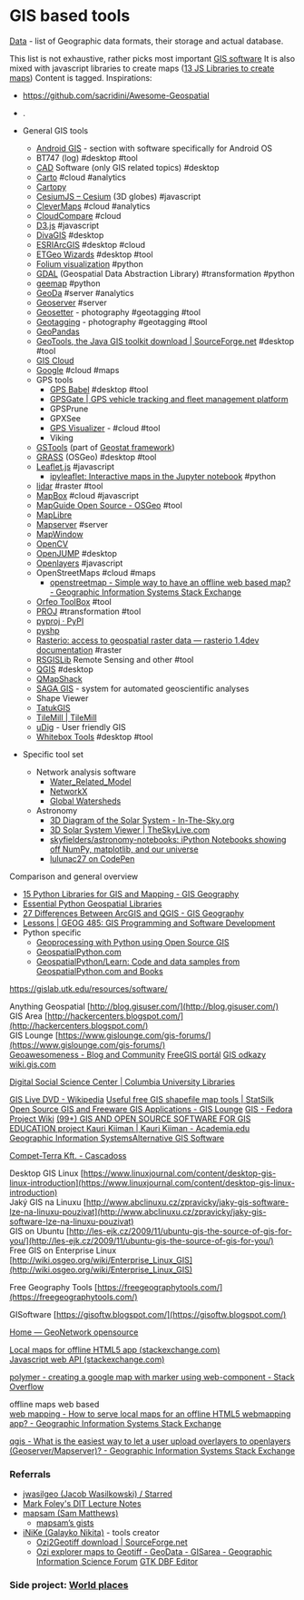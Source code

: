 # GIS based tools

[Data](Data/README.md) -  list of Geographic data formats, their storage and actual database.

This list is not exhaustive, rather picks most important [GIS software](https://en.wikipedia.org/wiki/Geographic_information_system_software)
It is also mixed with javascript libraries to create maps ([13 JS Libraries to create maps](https://www.hongkiat.com/blog/javascript-libraries-for-interactive-maps/))
Content is tagged.
Inspirations:
- https://github.com/sacridini/Awesome-Geospatial
- .

- General GIS tools
	- [Android GIS](Android/AndroidGIS.md) - section with software specifically for Android OS
	- BT747 (log) #desktop #tool 
	- [CAD](CAD.md) Software (only GIS related topics) #desktop 
	- [Carto](./Carto.Carto.md) #cloud #analytics 
	- [Cartopy](https://scitools.org.uk/cartopy/docs/latest/)
	- [CesiumJS – Cesium](https://cesium.com/platform/cesiumjs/) (3D globes) #javascript 
	- [CleverMaps](CleverMaps/CleverMaps.md) #cloud #analytics 
	- [CloudCompare](CloudCompare/CloudCompare.md) #cloud 
	- [D3.js](./D3/D3.js.md) #javascript 
	- [DivaGIS](DivaGIS/DivaGIS.md) #desktop 
	- [ESRI](https://www.esri.com/en-us/home)[ArcGIS](ArcGIS/ArcGIS.md) #desktop #cloud 
	- [ETGeo Wizards](ETGeo/ETGeoWizards.md) #desktop #tool 
	- [Folium visualization](https://python-visualization.github.io/folium/quickstart.html) #python
	- [GDAL](GDAL.md) (Geospatial Data Abstraction Library) #transformation #python
	- [geemap](https://geemap.org/) #python 
	- [GeoDa](GeoDa/GeoDa.md) #server #analytics 
	- [Geoserver](./Geoserver/Geoserver.md) #server 
	- [Geosetter](Geosetter.md) - photography #geotagging #tool
	- [Geotagging](https://github.com/jmlich/geotagging) - photography #geotagging #tool
	- [GeoPandas](https://geopandas.org/en/stable/)
	- [GeoTools, the Java GIS toolkit download | SourceForge.net](https://sourceforge.net/projects/geotools/?source=directory) #desktop #tool 
	- [GIS Cloud](./GIS%20Cloud.md)
	- [Google](Google/Google.md) #cloud #maps 
	- GPS tools
		- [GPS Babel](https://www.gpsbabel.org/download.html) #desktop #tool 
		- [GPSGate | GPS vehicle tracking and fleet management platform](https://gpsgate.com/)
		- GPSPrune
		- GPXSee
		- [GPS Visualizer](https://www.gpsvisualizer.com/) - #cloud #tool 
		- Viking
	- [GSTools](https://github.com/GeoStat-Framework/GSTools) (part of [Geostat framework](https://geostat-framework.org/))
	- [GRASS](GRASS/GRASS.md) (OSGeo) #desktop #tool 
	- [Leaflet.js](./Leaflet.js.md) #javascript 
		- [ipyleaflet: Interactive maps in the Jupyter notebook](https://ipyleaflet.readthedocs.io/en/latest/) #python 
	- [lidar](https://lidar.gishub.org/) #raster #tool
	- [MapBox](MapBox/MapBox.md) #cloud #javascript 
	- [MapGuide Open Source - OSGeo](https://www.osgeo.org/projects/mapguide-open-source/) #tool
	- [MapLibre](./MapLibre/MapLibre.md)
	- [Mapserver](./MapServer/Mapserver.md)  #server 
	- [MapWindow](https://www.mapwindow.org/)
	- [OpenCV](https://opencv.org/)
	- [OpenJUMP](OpenJUMP.md) #desktop 
	- [Openlayers](./OpenLayers/Openlayers.md) #javascript
	- OpenStreetMaps #cloud #maps
		- [openstreetmap - Simple way to have an offline web based map? - Geographic Information Systems Stack Exchange](https://gis.stackexchange.com/questions/23720/simple-way-to-have-an-offline-web-based-map)  
	- [Orfeo ToolBox](https://www.orfeo-toolbox.org/) #tool 
	- [PROJ](https://proj.org/en/9.5/)  #transformation #tool
	- [pyproj · PyPI](https://pypi.org/project/pyproj/)
	- [pyshp](./pyshp.md)
	- [Rasterio: access to geospatial raster data — rasterio 1.4dev documentation](https://rasterio.readthedocs.io/en/latest/index.html) #raster 
	- [RSGISLib](http://rsgislib.org/)  Remote Sensing and other #tool 
	- [QGIS](QGIS/QGIS.md) #desktop
	- [QMapShack](QMapShack.md)
	- [SAGA GIS](https://saga-gis.sourceforge.io/en/index.html) - system for automated geoscientific analyses
	- Shape Viewer
	- [TatukGIS](https://www.tatukgis.com/Home.aspx)
	- [TileMill | TileMill](https://tilemill-project.github.io/tilemill/)
	- [uDig](http://udig.refractions.net/) - User friendly GIS
	- [Whitebox Tools](https://jblindsay.github.io/ghrg/software.shtml) #desktop #tool 
- Specific tool set
	- Network analysis software
		- [Water_Related_Model](Network/Water_Related_Model.md)
		- [NetworkX](Network/NetworkX.md)
		- [Global Watersheds](https://mghydro.com/watersheds/)
	- Astronomy
		- [3D Diagram of the Solar System - In-The-Sky.org](https://in-the-sky.org/solarsystem.php)
		- [3D Solar System Viewer | TheSkyLive.com](https://theskylive.com/3dsolarsystem)
		- [skyfielders/astronomy-notebooks: iPython Notebooks showing off NumPy, matplotlib, and our universe](https://github.com/skyfielders/astronomy-notebooks)
		- [lulunac27 on CodePen](https://codepen.io/lulunac27/pens/popular)


Comparison and general overview
- [15 Python Libraries for GIS and Mapping - GIS Geography](https://gisgeography.com/python-libraries-gis-mapping/)
- [Essential Python Geospatial Libraries](https://carsonfarmer.com/2013/07/essential-python-geo-libraries/)
- [27 Differences Between ArcGIS and QGIS - GIS Geography](https://gisgeography.com/qgis-arcgis-differences/)
- [Lessons | GEOG 485: GIS Programming and Software Development](https://www.e-education.psu.edu/geog485/node/169)
- Python specific
	- [Geoprocessing with Python using Open Source GIS](https://www.gis.usu.edu/~chrisg/python/2009/)
	- [GeospatialPython.com](http://geospatialpython.com/)
	- [GeospatialPython/Learn: Code and data samples from GeospatialPython.com and Books](https://github.com/GeospatialPython/Learn)



https://gislab.utk.edu/resources/software/


Anything Geospatial [http://blog.gisuser.com/](http://blog.gisuser.com/)  
GIS Area [http://hackercenters.blogspot.com/](http://hackercenters.blogspot.com/)  
GIS Lounge [https://www.gislounge.com/gis-forums/](https://www.gislounge.com/gis-forums/)  
[Geoawesomeness - Blog and Community](https://geoawesomeness.com/)
[FreeGIS portál](http://freegis.fsv.cvut.cz/gwiki/Port%C3%A1l_FreeGIS)
[GIS odkazy](https://oozp.upce.cz/gis4/GIS-odkazy.html)
[wiki.gis.com](http://wiki.gis.com/wiki/index.php/Main_Page)


[Digital Social Science Center | Columbia University Libraries](https://library.columbia.edu/libraries/dssc.html)

 
[GIS Live DVD - Wikipedia](https://en.wikipedia.org/wiki/GIS_Live_DVD)
[Useful free GIS shapefile map tools | StatSilk](http://www.statsilk.com/maps/useful-free-gis-shapefile-map-tools)
[Open Source GIS and Freeware GIS Applications - GIS Lounge](https://www.gislounge.com/open-source-gis-applications/)
[GIS - Fedora Project Wiki](https://fedoraproject.org/wiki/GIS)
[(99+) GIS AND OPEN SOURCE SOFTWARE FOR GIS EDUCATION project Kauri Kiiman | Kauri Kiiman - Academia.edu](https://www.academia.edu/7144689/GIS_AND_OPEN_SOURCE_SOFTWARE_FOR_GIS_EDUCATION_project_Kauri_Kiiman)
[Geographic Information SystemsAlternative GIS Software](https://dit.markfoley.info/GIS/FOSS4G.html)
  
[Compet-Terra Kft. - Cascadoss](http://cascadoss.competterra.com/cascadoss.php?home_en)
  
Desktop GIS Linux [https://www.linuxjournal.com/content/desktop-gis-linux-introduction](https://www.linuxjournal.com/content/desktop-gis-linux-introduction)  
Jaký GIS na Linuxu [http://www.abclinuxu.cz/zpravicky/jaky-gis-software-lze-na-linuxu-pouzivat](http://www.abclinuxu.cz/zpravicky/jaky-gis-software-lze-na-linuxu-pouzivat)  
GIS on Ubuntu [http://les-ejk.cz/2009/11/ubuntu-gis-the-source-of-gis-for-you/](http://les-ejk.cz/2009/11/ubuntu-gis-the-source-of-gis-for-you/)  
Free GIS on Enterprise Linux [http://wiki.osgeo.org/wiki/Enterprise_Linux_GIS](http://wiki.osgeo.org/wiki/Enterprise_Linux_GIS)  

Free Geography Tools [https://freegeographytools.com/](https://freegeographytools.com/)  

GISoftware [https://gisoftw.blogspot.com/](https://gisoftw.blogspot.com/)  
  
[Home — GeoNetwork opensource](https://geonetwork-opensource.org/)

[Local maps for offline HTML5 app (stackexchange.com)](https://gis.stackexchange.com/questions/18830/how-to-serve-local-maps-for-an-offline-html5-webmapping-app)  
[Javascript web API (stackexchange.com)](https://gis.stackexchange.com/questions/8897/what-is-a-good-javascript-web-api-preferably-open-for-building-web-maps-that-r?rq=1)
  
[polymer - creating a google map with marker using web-component - Stack Overflow](https://stackoverflow.com/questions/25129515/creating-a-google-map-with-marker-using-web-component)  
  
offline maps web based  
[web mapping - How to serve local maps for an offline HTML5 webmapping app? - Geographic Information Systems Stack Exchange](https://gis.stackexchange.com/questions/18830/how-to-serve-local-maps-for-an-offline-html5-webmapping-app)

[qgis - What is the easiest way to let a user upload overlayers to openlayers (Geoserver/Mapserver)? - Geographic Information Systems Stack Exchange](https://gis.stackexchange.com/questions/42069/what-is-the-easiest-way-to-let-a-user-upload-overlayers-to-openlayers-geoserver)

### Referrals

- [jwasilgeo (Jacob Wasilkowski) / Starred](https://github.com/jwasilgeo?tab=stars)
- [Mark Foley's DIT Lecture Notes](https://dit.markfoley.info/GIS/)
- [mapsam (Sam Matthews)](https://github.com/mapsam)
	- [mapsam’s gists](https://gist.github.com/mapsam)
- [iNiKe (Galayko Nikita)](https://github.com/iNiKe) - tools creator
	- [Ozi2Geotiff download | SourceForge.net](https://sourceforge.net/projects/ozi2geotiff/)
	- [Ozi explorer maps to Geotiff - GeoData - GISarea - Geographic Information Science Forum](https://www.gisarea.com/forums/topic/1086-ozi-explorer-maps-to-geotiff/)
[GTK DBF Editor](http://sdteffen.de/gtkdbfeditor/)

### Side project: [World places](./Data/Sources/Sources.md)

